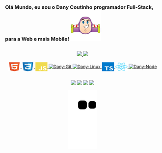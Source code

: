 ##
### Olá Mundo, eu sou o Dany Coutinho programador Full-Stack, para a Web e mais Mobile! <img height= "100" weight= "100" src="https://github.com/DanyCoutinho/DanyCoutinho/blob/main/EmojiBlitzBuzzLightyear-PowerUp.webp"/>

##
<div align="center">
  <a href="https://github.com/danycoutinho">
  <img height="167em" src="https://github-readme-stats.vercel.app/api?username=danycoutinho&show_icons=true&theme=material-palenight&include_all_commits=true&count_private=true"/>
  <img height="167em" src="https://github-readme-stats.vercel.app/api/top-langs/?username=danycoutinho&layout=compact&langs_count=7&theme=material-palenight"/>
</div>

<div align="center" style="display: inline_block"><br>
  <img align="center" alt="Dany-HTML" height="30" width="40" src="https://raw.githubusercontent.com/devicons/devicon/master/icons/html5/html5-original.svg">
  <img align="center" alt="Dany-CSS" height="30" width="40" src="https://raw.githubusercontent.com/devicons/devicon/master/icons/css3/css3-original.svg">
  <img align="center" alt="Dany-Js" height="30" width="40" src="https://raw.githubusercontent.com/devicons/devicon/master/icons/javascript/javascript-plain.svg">
  <img align="center" alt="Dany-Git" height="30" width="40" src="https://cdn.jsdelivr.net/gh/devicons/devicon/icons/git/git-original.svg"/>
  <img align="center" alt="Dany-Linux" height="30" width="40" src="https://cdn.jsdelivr.net/gh/devicons/devicon/icons/linux/linux-original.svg" />
  <img align="center" alt="Dany-Ts" height="30" width="40" src="https://raw.githubusercontent.com/devicons/devicon/master/icons/typescript/typescript-plain.svg">
  <img align="center" alt="Dany-React" height="30" width="40" src="https://raw.githubusercontent.com/devicons/devicon/master/icons/react/react-original.svg">
   <img align="center" alt="Dany-Node" height="30" width="40" src="https://cdn.jsdelivr.net/gh/devicons/devicon/icons/nodejs/nodejs-original.svg"/>
</div>

##
  
<div align="center"> 
  <a href="https://www.youtube.com/channel/UCGft1gbi5ohRg5dahl9mW1Q" target="_blank"><img src="https://img.shields.io/badge/YouTube-FF0000?style=for-the-badge&logo=youtube&logoColor=white" target="_blank"></a>
  <a href="https://instagram.com/dany.suico" target="_blank"><img src="https://img.shields.io/badge/-Instagram-%23E4405F?style=for-the-badge&logo=instagram&logoColor=white" target="_blank"></a>
  <a href = "mailto:odanycoutinho@gmail.com"><img src="https://img.shields.io/badge/-Gmail-%23333?style=for-the-badge&logo=gmail&logoColor=white" target="_blank"></a>
  <a href="https://www.linkedin.com/in/odanycoutinho" target="_blank"><img src="https://img.shields.io/badge/-LinkedIn-%230077B5?style=for-the-badge&logo=linkedin&logoColor=white" target="_blank"></a>
  
![Snake animation](https://github.com/danycoutinho/danycoutinho/blob/output/github-contribution-grid-snake.svg)
  
</div>
  
<!--
**DanyCoutinho/DanyCoutinho** is a ✨ _special_ ✨ repository because its `README.md` (this file) appears on your GitHub profile.

Here are some ideas to get you started:

- 🔭 I’m currently working on ...
- 🌱 I’m currently learning ...
- 👯 I’m looking to collaborate on ...
- 🤔 I’m looking for help with ...
- 💬 Ask me about ...
- 📫 How to reach me: ...
- 😄 Pronouns: ...
- ⚡ Fun fact: ...
-->
